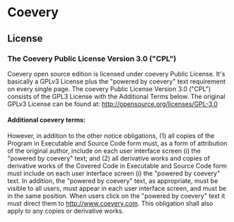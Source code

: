 Coevery
=======

## License
### The Coevery Public License Version 3.0 ("CPL")
Coevery open source edition is licensed under coevery Public License. It's basically a GPLv3 License plus the "powered by coevery" text requirement on every single page. The coevery Public License Version 3.0 ("CPL") consists of the GPL3 License with the Additional Terms below. The original GPLv3 License can be found at: http://opensource.org/licenses/GPL-3.0
#### Additional coevery terms:
However, in addition to the other notice obligations, (1) all copies of the Program in Executable and Source Code form must, as a form of attribution of the original author, include on each user interface screen (i) the "powered by coevery" text; and (2) all derivative works and copies of derivative works of the Covered Code in Executable and Source Code form must include on each user interface screen (i) the "powered by coevery" text. In addition, the "powered by coevery" text, as appropriate, must be visible to all users, must appear in each user interface screen, and must be in the same position. When users click on the "powered by coevery" text it must direct them to http://www.coevery.com. This obligation shall also apply to any copies or derivative works.